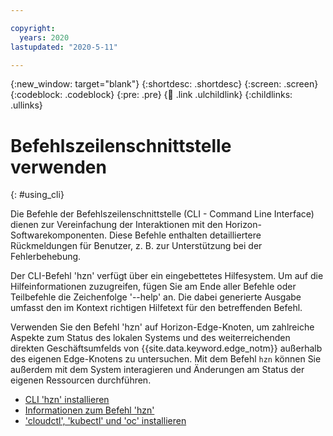 ```yaml
---

copyright:
  years: 2020
lastupdated: "2020-5-11"

---
```


{:new_window: target="blank"}
{:shortdesc: .shortdesc}
{:screen: .screen}
{:codeblock: .codeblock}
{:pre: .pre}
{:child: .link .ulchildlink}
{:childlinks: .ullinks}

# Befehlszeilenschnittstelle verwenden
{: #using_cli}

Die Befehle der Befehlszeilenschnittstelle (CLI - Command Line Interface) dienen zur Vereinfachung der Interaktionen mit den Horizon-Softwarekomponenten. Diese Befehle enthalten detailliertere Rückmeldungen für Benutzer, z. B. zur Unterstützung bei der Fehlerbehebung.

Der CLI-Befehl 'hzn' verfügt über ein eingebettetes Hilfesystem. Um auf die Hilfeinformationen zuzugreifen, fügen Sie am Ende aller Befehle oder Teilbefehle die Zeichenfolge '--help' an. Die dabei generierte Ausgabe umfasst den im Kontext richtigen Hilfetext für den betreffenden Befehl.

Verwenden Sie den Befehl 'hzn' auf Horizon-Edge-Knoten, um zahlreiche Aspekte zum Status des lokalen Systems und des weiterreichenden direkten Geschäftsumfelds von {{site.data.keyword.edge_notm}} außerhalb des eigenen Edge-Knotens zu untersuchen. Mit dem Befehl `hzn` können Sie außerdem mit dem System interagieren und Änderungen am Status der eigenen Ressourcen durchführen.

* [CLI 'hzn' installieren](hzn_cli.md)
* [Informationen zum Befehl 'hzn'](exploring_hzn.md)
* ['cloudctl', 'kubectl' und 'oc' installieren](cloudctl_oc_cli.md)
